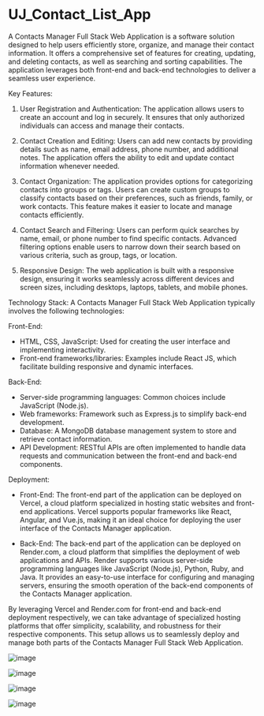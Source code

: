 # UJ_Contact_List_App
A Contacts Manager Full Stack Web Application is a software solution designed to help users efficiently store, organize, and manage their contact information. It offers a comprehensive set of features for creating, updating, and deleting contacts, as well as searching and sorting capabilities. The application leverages both front-end and back-end technologies to deliver a seamless user experience.

Key Features:
1. User Registration and Authentication: The application allows users to create an account and log in securely. It ensures that only authorized individuals can access and manage their contacts.

2. Contact Creation and Editing: Users can add new contacts by providing details such as name, email address, phone number, and additional notes. The application offers the ability to edit and update contact information whenever needed.

3. Contact Organization: The application provides options for categorizing contacts into groups or tags. Users can create custom groups to classify contacts based on their preferences, such as friends, family, or work contacts. This feature makes it easier to locate and manage contacts efficiently.

4. Contact Search and Filtering: Users can perform quick searches by name, email, or phone number to find specific contacts. Advanced filtering options enable users to narrow down their search based on various criteria, such as group, tags, or location.

5. Responsive Design: The web application is built with a responsive design, ensuring it works seamlessly across different devices and screen sizes, including desktops, laptops, tablets, and mobile phones.

Technology Stack:
A Contacts Manager Full Stack Web Application typically involves the following technologies:

Front-End:
- HTML, CSS, JavaScript: Used for creating the user interface and implementing interactivity.
- Front-end frameworks/libraries: Examples include React JS, which facilitate building responsive and dynamic interfaces.

Back-End:
- Server-side programming languages: Common choices include JavaScript (Node.js).
- Web frameworks: Framework such as Express.js to simplify back-end development.
- Database: A MongoDB database management system to store and retrieve contact information.
- API Development: RESTful APIs are often implemented to handle data requests and communication between the front-end and back-end components.

Deployment:
- Front-End: The front-end part of the application can be deployed on Vercel, a cloud platform specialized in hosting static websites and front-end applications. Vercel supports popular frameworks like React, Angular, and Vue.js, making it an ideal choice for deploying the user interface of the Contacts Manager application.

- Back-End: The back-end part of the application can be deployed on Render.com, a cloud platform that simplifies the deployment of web applications and APIs. Render supports various server-side programming languages like JavaScript (Node.js), Python, Ruby, and Java. It provides an easy-to-use interface for configuring and managing servers, ensuring the smooth operation of the back-end components of the Contacts Manager application.

By leveraging Vercel and Render.com for front-end and back-end deployment respectively, we can take advantage of specialized hosting platforms that offer simplicity, scalability, and robustness for their respective components. This setup allows us to seamlessly deploy and manage both parts of the Contacts Manager Full Stack Web Application.

![image](https://github.com/Utkarsh-Jain2199/UJ_Contact_List_FullStackWebApp_Frontend/assets/77992826/06b7f529-6422-415c-ac6a-3f46da267719)

![image](https://github.com/Utkarsh-Jain2199/UJ_Contact_List_FullStackWebApp_Frontend/assets/77992826/182109b2-fbdf-4c1a-804b-f5167c604486)

![image](https://github.com/Utkarsh-Jain2199/UJ_Contact_List_FullStackWebApp_Frontend/assets/77992826/b8c44513-daf2-4a4c-a732-e438104e437a)

![image](https://github.com/Utkarsh-Jain2199/UJ_Contact_List_FullStackWebApp_Frontend/assets/77992826/259048fe-4cf0-49da-8b8e-d89b28cc4ccf)
